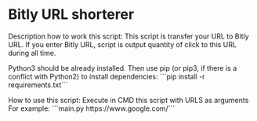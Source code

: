 Bitly URL shorterer
=====================
<p>Description how to work this script:  
This script is transfer your URL to Bitly URL.  
If you enter Bitly URL, script is output quantity of click to this URL during all time.  </p>

<p>Python3 should be already installed. Then use pip (or pip3, if there is a conflict with Python2) to install dependencies:  
```pip install -r requirements.txt```</p>  

<p>How to use this script:   
Execute in CMD this script with URLS as arguments  
For example:  
```main.py https://www.google.com/```</p>  
